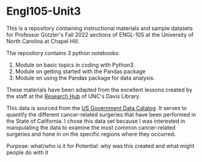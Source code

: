 # Engl105-Unit3
This is a repository containing instructional materials and sample datasets for Professor Gotzler's Fall 2022 sections of ENGL-105 at the University of North Carolina at Chapel Hill.

The repository contains 3 python notebooks:
1. Module on basic topics in coding with Python3
2. Module on getting started with the Pandas package 
3. Module on using the Pandas package for data analysis. 

These materials have been adapted from the excellent lessons created by the staff at the [Research Hub](https://library.unc.edu/data/) of UNC's Davis Library. 



This data is sourced from the [US Government Data Catalog](https://catalog.data.gov/dataset/number-of-cancer-surgeries-volume-performed-in-california-hospitals-6e092). It serves to quantify the different cancer-related surgeries that have been performed in the State of California. I chose this data set because I was interested in manipulating the data to examine the most common cancer-related surgeries and hone in on the specific regions where they occurred. 

Purpose: what/who is it for
Potential: why was this created and what might people do with it
